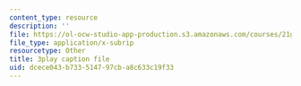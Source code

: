 ```yaml
---
content_type: resource
description: ''
file: https://ol-ocw-studio-app-production.s3.amazonaws.com/courses/21g-027-asia-in-the-modern-world-images-representations-fall-2016/dcece043b733514797cba8c633c19f33_zptyZRDiLsQ.vtt
file_type: application/x-subrip
resourcetype: Other
title: 3play caption file
uid: dcece043-b733-5147-97cb-a8c633c19f33
---
```

